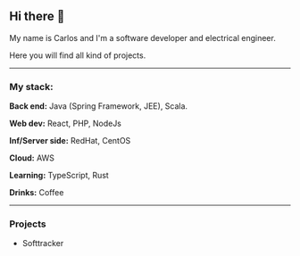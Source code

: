 ## Hi there 👋

My name is Carlos and I'm a software developer and electrical engineer.

Here you will find all kind of projects.  

*** 

### My stack:

**Back end:** Java (Spring Framework, JEE), Scala.

**Web dev:** React, PHP, NodeJs

**Inf/Server side:** RedHat, CentOS

**Cloud:** AWS

**Learning:** TypeScript, Rust

**Drinks:** Coffee

***

### Projects

- Softtracker



